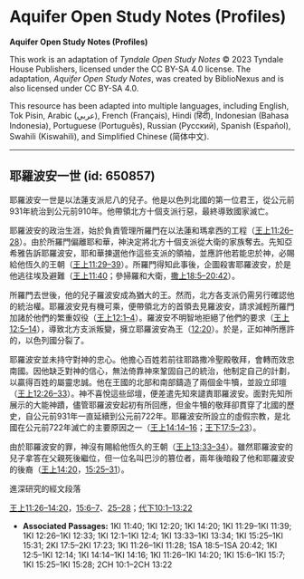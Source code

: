 # Aquifer Open Study Notes (Profiles)

**Aquifer Open Study Notes (Profiles)**

This work is an adaptation of *Tyndale Open Study Notes* © 2023 Tyndale House Publishers, licensed under the CC BY\-SA 4\.0 license. The adaptation, *Aquifer Open Study Notes*, was created by BiblioNexus and is also licensed under CC BY\-SA 4\.0\.

This resource has been adapted into multiple languages, including English, Tok Pisin, Arabic (عربي), French (Français), Hindi (हिंदी), Indonesian (Bahasa Indonesia), Portuguese (Português), Russian (Русский), Spanish (Español), Swahili (Kiswahili), and Simplified Chinese (简体中文).



--------------------------------

## 耶羅波安一世 (id: 650857)

耶羅波安一世是以法蓮支派尼八的兒子。他是以色列北國的第一位君王，從公元前931年統治到公元前910年。他帶領北方十個支派行惡，最終導致國家滅亡。

耶羅波安的政治生涯，始於負責管理所羅門在以法蓮和瑪拿西的工程（[王上11:26–28](https://ref.ly/1Kgs11:26-1Kgs11:28)）。由於所羅門偏離耶和華，神決定將北方十個支派從大衛的家族奪去。先知亞希雅告訴耶羅波安，耶和華揀選他作這些支派的領袖，並應許他若能忠於神，必賜給他恆久的王朝（[王上11:29–39](https://ref.ly/1Kgs11:29-1Kgs11:39)）。所羅門得知此事後，企圖殺害耶羅波安，於是他逃往埃及避難（[王上11:40](https://ref.ly/1Kgs11:40)；參掃羅和大衛，[撒上18:5–20:42](https://ref.ly/1Sam18:5-1Sam20:42)）。

所羅門去世後，他的兒子羅波安成為猶大的王。然而，北方各支派仍需另行確認他的統治權。耶羅波安見有機可乘，便帶領北方的首領去見羅波安，請求減輕所羅門加諸於他們的繁重奴役（[王上12:1–4](https://ref.ly/1Kgs12:1-1Kgs12:4)）。羅波安不明智地拒絕了他們的要求（[王上12:5–14](https://ref.ly/1Kgs12:5-1Kgs12:14)），導致北方支派叛變，擁立耶羅波安為王（[12:20](https://ref.ly/1Kgs12:20)）。於是，正如神所應許的，以色列國分裂了。

耶羅波安並未持守對神的忠心。他擔心百姓若前往耶路撒冷聖殿敬拜，會轉而效忠南國。因他缺乏對神的信心，無法倚靠神來鞏固自己的統治，他制定自己的計劃，以贏得百姓的屬靈忠誠。他在王國的北部和南部鑄造了兩個金牛犢，並設立邱壇（[王上12:26–33](https://ref.ly/1Kgs12:26-1Kgs12:33)）。神不喜悅這些邱壇，便差遣先知來譴責耶羅波安。面對先知所展示的大能神蹟，儘管耶羅波安起初有所回應，但金牛犢的敬拜卻貫穿了北國的歷史，自公元前931年一直延續到公元前722年。耶羅波安所設立的虛假宗教，是北國在公元前722年滅亡的主要原因之一（[王上14:14–16](https://ref.ly/1Kgs14:14-1Kgs14:16)；[王下17:5–23](https://ref.ly/2Kgs17:5-2Kgs17:23)）。

由於耶羅波安的罪，神沒有賜給他恆久的王朝（[王上13:33–34](https://ref.ly/1Kgs13:33-1Kgs13:34)）。雖然耶羅波安的兒子拿答在父親死後繼位，但一位名叫巴沙的篡位者，兩年後暗殺了他和耶羅波安的後裔（[王上14:20](https://ref.ly/1Kgs14:20)，[15:25–31](https://ref.ly/1Kgs15:25-1Kgs15:31)）。

進深研究的經文段落

[王上11:26–14:20](https://ref.ly/1Kgs11:26-1Kgs14:20)，[15:6–7](https://ref.ly/1Kgs15:6-1Kgs15:7)、[25–28](https://ref.ly/1Kgs15:25-1Kgs15:28)；[代下10:1–13:22](https://ref.ly/2Chr10:1-2Chr13:22)

* **Associated Passages:** 1KI 11:40; 1KI 12:20; 1KI 14:20; 1KI 11:29–1KI 11:39; 1KI 12:26–1KI 12:33; 1KI 12:1–1KI 12:4; 1KI 13:33–1KI 13:34; 1KI 15:25–1KI 15:31; 2KI 17:5–2KI 17:23; 1KI 11:26–1KI 11:28; 1SA 18:5–1SA 20:42; 1KI 12:5–1KI 12:14; 1KI 14:14–1KI 14:16; 1KI 11:26–1KI 14:20; 1KI 15:6–1KI 15:7; 1KI 15:25–1KI 15:28; 2CH 10:1–2CH 13:22


